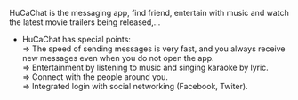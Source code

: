 HuCaChat is the messaging app, find friend, entertain with music and watch the latest movie trailers being released,...
<br>
* HuCaChat has special points:<br>
=> The speed of sending messages is very fast, and you always receive new messages even when you do not open the app.<br>
=> Entertainment by listening to music and singing karaoke by lyric.<br>
=> Connect with the people around you.<br>
=> Integrated login with social networking (Facebook, Twiter).<br>
